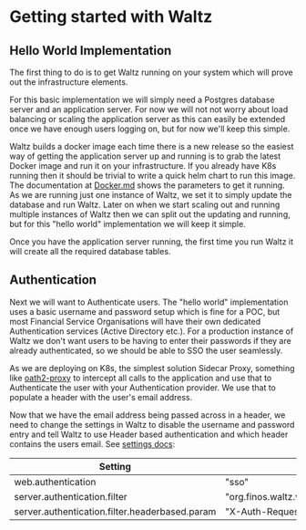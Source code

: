 # Getting started with Waltz

## Hello World Implementation

The first thing to do is to get Waltz running on your system which will prove out the infrastructure elements.

For this basic implementation we will simply need a Postgres database server and an application server.  For now we will not not worry about load balancing or scaling the application server as this can easily be extended once we have enough users logging on, but for now we'll keep this simple.

Waltz builds a docker image each time there is a new release so the easiest way of getting the application server up and running is to grab the latest Docker image and run it on your infrastructure.  If you already have K8s running then it should be trivial to write a quick helm chart to run this image.
The documentation at [Docker.md](../..//docker/DOCKER.md) shows the parameters to get it running.  As we are running just one instance of Waltz, we set it to simply update the database and run Waltz.  Later on when we start scaling out and running multiple instances of Waltz then we can split out the updating and running, but for this "hello world" implementation we will keep it simple.

Once you have the application server running, the first time you run Waltz it will create all the required database tables.


## Authentication

Next we will want to Authenticate users.  The "hello world" implementation uses a basic username and password setup which is fine for a POC, but most Financial Service Organisations will have their own dedicated Authentication services (Active Directory etc.).  For a production instance of Waltz we don't want users to be having to enter their passwords if they are already authenticated, so we should be able to SSO the user seamlessly.

As we are deploying on K8s, the simplest solution Sidecar Proxy, something like [oath2-proxy](https://oauth2-proxy.github.io/oauth2-proxy/) to intercept all calls to the application and use that to Authenticate the user with your Authentication provider.  We use that to populate a header with the user's email address.

Now that we have the email address being passed across in a header, we need to change the settings in Waltz to disable the username and password entry and tell Waltz to use Header based authentication and which header contains the users email. See [settings docs](../features/configuration/settings.md#security):

|Setting|Value|
|-------|-----|
|web.authentication|"sso"| 
|server.authentication.filter | "org.finos.waltz.web.endpoints.auth.HeaderBasedAuthenticationFilter"|
|server.authentication.filter.headerbased.param|"X-Auth-Request-Email"|



